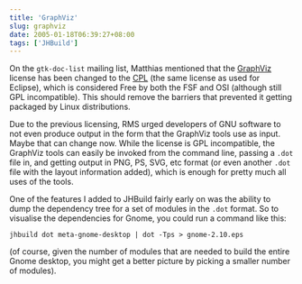 ```yaml
---
title: 'GraphViz'
slug: graphviz
date: 2005-01-18T06:39:27+08:00
tags: ['JHBuild']
---
```


On the `gtk-doc-list` mailing list, Matthias mentioned that the
[GraphViz](http://www.graphviz.org/) license has been changed to the
[CPL](http://www.opensource.org/licenses/cpl.php) (the same license as
used for Eclipse), which is considered Free by both the FSF and OSI
(although still GPL incompatible). This should remove the barriers that
prevented it getting packaged by Linux distributions.

Due to the previous licensing, RMS urged developers of GNU software to
not even produce output in the form that the GraphViz tools use as
input. Maybe that can change now. While the license is GPL incompatible,
the GraphViz tools can easily be invoked from the command line, passing
a `.dot` file in, and getting output in PNG, PS, SVG, etc format (or
even another `.dot` file with the layout information added), which is
enough for pretty much all uses of the tools.

One of the features I added to JHBuild fairly early on was the ability
to dump the dependency tree for a set of modules in the `.dot` format.
So to visualise the dependencies for Gnome, you could run a command like
this:

    jhbuild dot meta-gnome-desktop | dot -Tps > gnome-2.10.eps

(of course, given the number of modules that are needed to build the
entire Gnome desktop, you might get a better picture by picking a
smaller number of modules).
